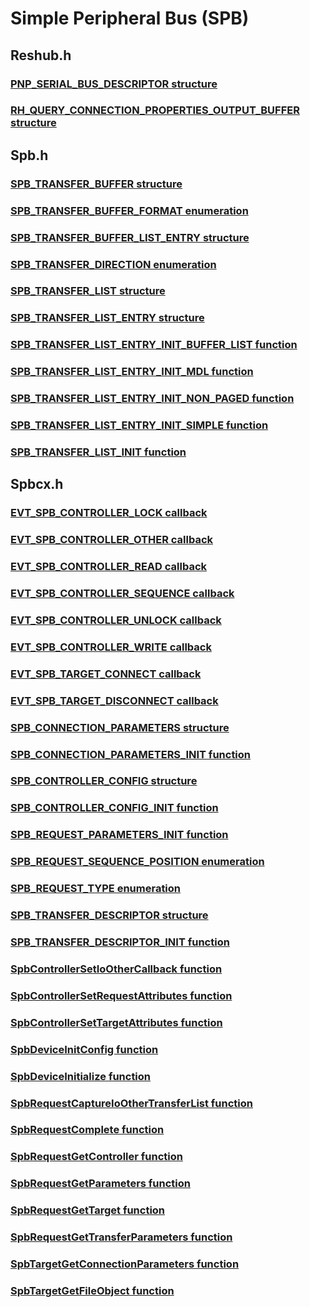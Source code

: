# Simple Peripheral Bus (SPB)
## Reshub.h
### [PNP_SERIAL_BUS_DESCRIPTOR structure](content\reshub\ns-reshub--pnp-serial-bus-descriptor.md)
### [RH_QUERY_CONNECTION_PROPERTIES_OUTPUT_BUFFER structure](content\reshub\ns-reshub--rh-query-connection-properties-output-buffer.md)
## Spb.h
### [SPB_TRANSFER_BUFFER structure](content\spb\ns-spb-spb-transfer-buffer.md)
### [SPB_TRANSFER_BUFFER_FORMAT enumeration](content\spb\ne-spb-spb-transfer-buffer-format.md)
### [SPB_TRANSFER_BUFFER_LIST_ENTRY structure](content\spb\ns-spb-spb-transfer-buffer-list-entry.md)
### [SPB_TRANSFER_DIRECTION enumeration](content\spb\ne-spb-spb-transfer-direction.md)
### [SPB_TRANSFER_LIST structure](content\spb\ns-spb-spb-transfer-list.md)
### [SPB_TRANSFER_LIST_ENTRY structure](content\spb\ns-spb-spb-transfer-list-entry.md)
### [SPB_TRANSFER_LIST_ENTRY_INIT_BUFFER_LIST function](content\spb\nf-spb-spb-transfer-list-entry-init-buffer-list.md)
### [SPB_TRANSFER_LIST_ENTRY_INIT_MDL function](content\spb\nf-spb-spb-transfer-list-entry-init-mdl.md)
### [SPB_TRANSFER_LIST_ENTRY_INIT_NON_PAGED function](content\spb\nf-spb-spb-transfer-list-entry-init-non-paged.md)
### [SPB_TRANSFER_LIST_ENTRY_INIT_SIMPLE function](content\spb\nf-spb-spb-transfer-list-entry-init-simple.md)
### [SPB_TRANSFER_LIST_INIT function](content\spb\nf-spb-spb-transfer-list-init.md)
## Spbcx.h
### [EVT_SPB_CONTROLLER_LOCK callback](content\spbcx\nc-spbcx-evt-spb-controller-lock.md)
### [EVT_SPB_CONTROLLER_OTHER callback](content\spbcx\nc-spbcx-evt-spb-controller-other.md)
### [EVT_SPB_CONTROLLER_READ callback](content\spbcx\nc-spbcx-evt-spb-controller-read.md)
### [EVT_SPB_CONTROLLER_SEQUENCE callback](content\spbcx\nc-spbcx-evt-spb-controller-sequence.md)
### [EVT_SPB_CONTROLLER_UNLOCK callback](content\spbcx\nc-spbcx-evt-spb-controller-unlock.md)
### [EVT_SPB_CONTROLLER_WRITE callback](content\spbcx\nc-spbcx-evt-spb-controller-write.md)
### [EVT_SPB_TARGET_CONNECT callback](content\spbcx\nc-spbcx-evt-spb-target-connect.md)
### [EVT_SPB_TARGET_DISCONNECT callback](content\spbcx\nc-spbcx-evt-spb-target-disconnect.md)
### [SPB_CONNECTION_PARAMETERS structure](content\spbcx\ns-spbcx--spb-connection-parameters.md)
### [SPB_CONNECTION_PARAMETERS_INIT function](content\spbcx\nf-spbcx-spb-connection-parameters-init.md)
### [SPB_CONTROLLER_CONFIG structure](content\spbcx\ns-spbcx--spb-controller-config.md)
### [SPB_CONTROLLER_CONFIG_INIT function](content\spbcx\nf-spbcx-spb-controller-config-init.md)
### [SPB_REQUEST_PARAMETERS_INIT function](content\spbcx\nf-spbcx-spb-request-parameters-init.md)
### [SPB_REQUEST_SEQUENCE_POSITION enumeration](content\spbcx\ne-spbcx--spb-request-sequence-position.md)
### [SPB_REQUEST_TYPE enumeration](content\spbcx\ne-spbcx--spb-request-type.md)
### [SPB_TRANSFER_DESCRIPTOR structure](content\spbcx\ns-spbcx-spb-transfer-descriptor.md)
### [SPB_TRANSFER_DESCRIPTOR_INIT function](content\spbcx\nf-spbcx-spb-transfer-descriptor-init.md)
### [SpbControllerSetIoOtherCallback function](content\spbcx\nf-spbcx-spbcontrollersetioothercallback.md)
### [SpbControllerSetRequestAttributes function](content\spbcx\nf-spbcx-spbcontrollersetrequestattributes.md)
### [SpbControllerSetTargetAttributes function](content\spbcx\nf-spbcx-spbcontrollersettargetattributes.md)
### [SpbDeviceInitConfig function](content\spbcx\nf-spbcx-spbdeviceinitconfig.md)
### [SpbDeviceInitialize function](content\spbcx\nf-spbcx-spbdeviceinitialize.md)
### [SpbRequestCaptureIoOtherTransferList function](content\spbcx\nf-spbcx-spbrequestcaptureioothertransferlist.md)
### [SpbRequestComplete function](content\spbcx\nf-spbcx-spbrequestcomplete.md)
### [SpbRequestGetController function](content\spbcx\nf-spbcx-spbrequestgetcontroller.md)
### [SpbRequestGetParameters function](content\spbcx\nf-spbcx-spbrequestgetparameters.md)
### [SpbRequestGetTarget function](content\spbcx\nf-spbcx-spbrequestgettarget.md)
### [SpbRequestGetTransferParameters function](content\spbcx\nf-spbcx-spbrequestgettransferparameters.md)
### [SpbTargetGetConnectionParameters function](content\spbcx\nf-spbcx-spbtargetgetconnectionparameters.md)
### [SpbTargetGetFileObject function](content\spbcx\nf-spbcx-spbtargetgetfileobject.md)
